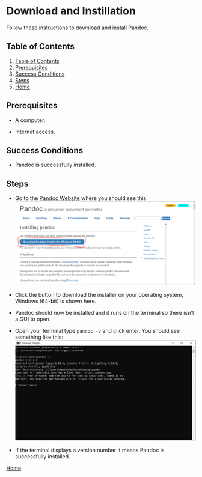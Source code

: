 # Download and Instillation

Follow these instructions to download and install Pandoc.

## Table of Contents

1. [Table of Contents](#toc)
2. [Prerequisites](#prerequisites)
3. [Success Conditions](#success-conditions)
4. [Steps](#steps)
5. [Home](index.md)

## Prerequisites

- A computer.

- Internet access.

## Success Conditions

- Pandoc is successfully installed.

## Steps

- Go to the [Pandoc Website](https://pandoc.org/installing.html) where you should see this:
![Pandoc Website](https://github.com/James-Sloop/WordToMarkdown/blob/main/docs/pandocwebsite.png)

- Click the button to download the installer on your operating system, Windows (64-bit) is shown here.
- Pandoc should now be installed and it runs on the terminal so there isn't a GUI to open.
- Open your terminal type `pandoc -v` and click enter. You should see something like this:
![Command Line](/docs/commandline.png)
- If the terminal displays a version number it means Pandoc is successfully installed.

[Home](index.md)
